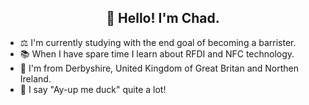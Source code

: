 <h2 align="center">👋 Hello! I'm Chad.</h2>

- ⚖ I'm currently studying with the end goal of becoming a barrister.
- 📚 When I have spare time I learn about RFDI and NFC technology.
- 📍 I'm from Derbyshire, United Kingdom of Great Britan and Northen Ireland.
- 🦆 I say "Ay-up me duck" quite a lot!
